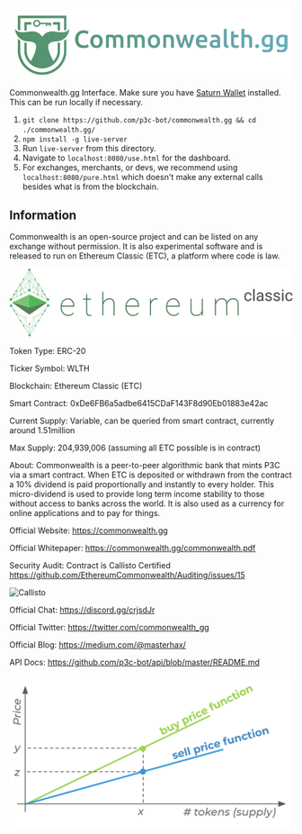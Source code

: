 ![ETC](/img/new-logo/main_text_gradient.png)

Commonwealth.gg Interface. Make sure you have [Saturn Wallet](https://chrome.google.com/webstore/detail/saturn-wallet/nkddgncdjgjfcddamfgcmfnlhccnimig?hl=en) installed. This can be run locally if necessary.

1. ```git clone https://github.com/p3c-bot/commonwealth.gg && cd ./commonwealth.gg/```
1. ```npm install -g live-server```
1. Run ```live-server``` from this directory.
1. Navigate to `localhost:8080/use.html` for the dashboard.
1. For exchanges, merchants, or devs, we recommend using `localhost:8080/pure.html` which doesn't make any external calls besides what is from the blockchain.

## Information

Commonwealth is an open-source project and can be listed on any exchange without permission. It is also experimental software and is released to run on Ethereum Classic (ETC), a platform where code is law.

![ETC](/img/logo/etc-title.jpg)

Token Type: ERC-20

Ticker Symbol: WLTH

Blockchain: Ethereum Classic (ETC)

Smart Contract: 0xDe6FB6a5adbe6415CDaF143F8d90Eb01883e42ac

Current Supply: Variable, can be queried from smart contract, currently around 1.51million

Max Supply: 204,939,006 (assuming all ETC possible is in contract)

About: Commonwealth is a peer-to-peer algorithmic bank that mints P3C via a smart contract. When ETC is deposited or withdrawn from the contract a 10% dividend is paid proportionally and instantly to every holder. This micro-dividend is used to provide long term income stability to those without access to banks across the world. It is also used as a currency for online applications and to pay for things.

Official Website: https://commonwealth.gg

Official Whitepaper: https://commonwealth.gg/commonwealth.pdf

Security Audit: Contract is Callisto Certified https://github.com/EthereumCommonwealth/Auditing/issues/15

![Callisto](/img/info/callisto.png)

Official Chat: https://discord.gg/crjsdJr

Official Twitter: https://twitter.com/commonwealth_gg

Official Blog: https://medium.com/@masterhax/

API Docs: https://github.com/p3c-bot/api/blob/master/README.md

![CO](/img/docs/co.png)
